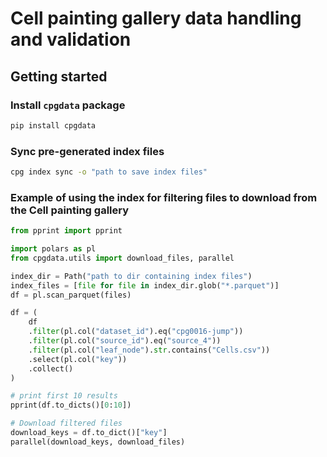 # Cell painting gallery data handling and validation

## Getting started


### Install `cpgdata` package

```bash
pip install cpgdata
```

### Sync pre-generated index files

```bash
cpg index sync -o "path to save index files"
```

### Example of using the index for filtering files to download from the Cell painting gallery

```python
from pprint import pprint

import polars as pl
from cpgdata.utils import download_files, parallel

index_dir = Path("path to dir containing index files")
index_files = [file for file in index_dir.glob("*.parquet")]
df = pl.scan_parquet(files)

df = (
    df
    .filter(pl.col("dataset_id").eq("cpg0016-jump"))
    .filter(pl.col("source_id").eq("source_4"))
    .filter(pl.col("leaf_node").str.contains("Cells.csv"))
    .select(pl.col("key"))
    .collect()
)

# print first 10 results
pprint(df.to_dicts()[0:10])

# Download filtered files
download_keys = df.to_dict()["key"]
parallel(download_keys, download_files)

```
